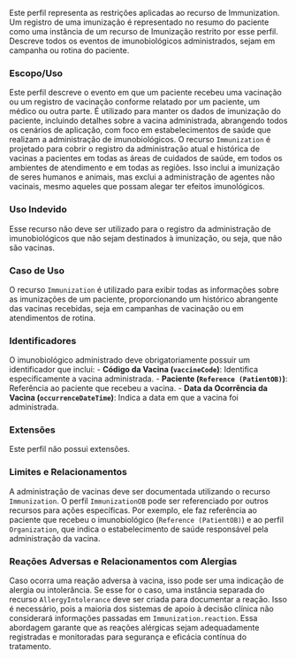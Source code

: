 Este perfil representa as restrições aplicadas ao recurso de Immunization. Um registro de uma imunização é representado no resumo do paciente como uma instância de um recurso de Imunização restrito por esse perfil. Descreve todos os eventos de imunobiológicos administrados, sejam em campanha ou rotina do paciente.

### Escopo/Uso

Este perfil descreve o evento em que um paciente recebeu uma vacinação ou um registro de vacinação conforme relatado por um paciente, um médico ou outra parte. É utilizado para manter os dados de imunização do paciente, incluindo detalhes sobre a vacina administrada, abrangendo todos os cenários de aplicação, com foco em estabelecimentos de saúde que realizam a administração de imunobiológicos. O recurso `Immunization` é projetado para cobrir o registro da administração atual e histórica de vacinas a pacientes em todas as áreas de cuidados de saúde, em todos os ambientes de atendimento e em todas as regiões. Isso inclui a imunização de seres humanos e animais, mas exclui a administração de agentes não vacinais, mesmo aqueles que possam alegar ter efeitos imunológicos.

### Uso Indevido

Esse recurso não deve ser utilizado para o registro da administração de imunobiológicos que não sejam destinados à imunização, ou seja, que não são vacinas.

### Caso de Uso

O recurso `Immunization` é utilizado para exibir todas as informações sobre as imunizações de um paciente, proporcionando um histórico abrangente das vacinas recebidas, seja em campanhas de vacinação ou em atendimentos de rotina.

### Identificadores

O imunobiológico administrado deve obrigatoriamente possuir um identificador que inclui: - **Código da Vacina (`vaccineCode`)**: Identifica especificamente a vacina administrada. - **Paciente (`Reference (PatientOB)`)**: Referência ao paciente que recebeu a vacina. - **Data da Ocorrência da Vacina (`occurrenceDateTime`)**: Indica a data em que a vacina foi administrada.

### Extensões

Este perfil não possui extensões.

### Limites e Relacionamentos

A administração de vacinas deve ser documentada utilizando o recurso `Immunization`. O perfil `ImmunizationOB` pode ser referenciado por outros recursos para ações específicas. Por exemplo, ele faz referência ao paciente que recebeu o imunobiológico (`Reference (PatientOB)`) e ao perfil `Organization`, que indica o estabelecimento de saúde responsável pela administração da vacina.

### Reações Adversas e Relacionamentos com Alergias

Caso ocorra uma reação adversa à vacina, isso pode ser uma indicação de alergia ou intolerância. Se esse for o caso, uma instância separada do recurso `AllergyIntolerance` deve ser criada para documentar a reação. Isso é necessário, pois a maioria dos sistemas de apoio à decisão clínica não considerará informações passadas em `Immunization.reaction`. Essa abordagem garante que as reações alérgicas sejam adequadamente registradas e monitoradas para segurança e eficácia contínua do tratamento.

